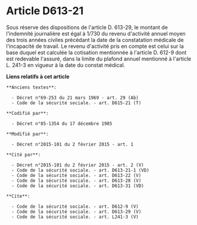 # Article D613-21

Sous réserve des dispositions de l'article D. 613-29, le montant de l'indemnité journalière est égal à 1/730 du revenu
d'activité annuel moyen des trois années civiles précédant la date de la constatation médicale de l'incapacité de travail. Le
revenu d'activité pris en compte est celui sur la base duquel est calculée la cotisation mentionnée à l'article D. 612-9 dont
est redevable l'assuré, dans la limite du plafond annuel mentionné à l'article L. 241-3 en vigueur à la date du constat
médical.

**Liens relatifs à cet article**

	**Anciens textes**:

	  - Décret n°69-253 du 21 mars 1969 - art. 29 (Ab)
	  - Code de la sécurité sociale. - art. D615-21 (T)

	**Codifié par**:

	  - Décret n°85-1354 du 17 décembre 1985

	**Modifié par**:

	  - Décret n°2015-101 du 2 février 2015 - art. 1

	**Cité par**:

	  - Décret n°2015-101 du 2 février 2015 - art. 2 (V)
	  - Code de la sécurité sociale. - art. D613-21-1 (VD)
	  - Code de la sécurité sociale. - art. D613-22 (V)
	  - Code de la sécurité sociale. - art. D613-28 (V)
	  - Code de la sécurité sociale. - art. D613-31 (VD)

	**Cite**:

	  - Code de la sécurité sociale. - art. D612-9 (V)
	  - Code de la sécurité sociale. - art. D613-29 (V)
	  - Code de la sécurité sociale. - art. L241-3 (V)

